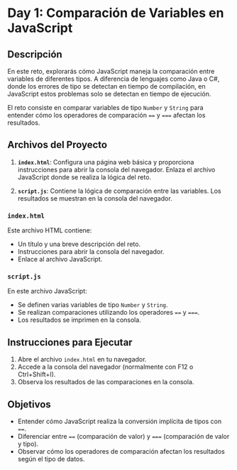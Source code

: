 # Day 1: Comparación de Variables en JavaScript

## Descripción

En este reto, explorarás cómo JavaScript maneja la comparación entre variables de diferentes tipos. A diferencia de lenguajes como Java o C#, donde los errores de tipo se detectan en tiempo de compilación, en JavaScript estos problemas solo se detectan en tiempo de ejecución.

El reto consiste en comparar variables de tipo `Number` y `String` para entender cómo los operadores de comparación `==` y `===` afectan los resultados.

## Archivos del Proyecto

1. **`index.html`**: Configura una página web básica y proporciona instrucciones para abrir la consola del navegador. Enlaza el archivo JavaScript donde se realiza la lógica del reto.

2. **`script.js`**: Contiene la lógica de comparación entre las variables. Los resultados se muestran en la consola del navegador.

### `index.html`

Este archivo HTML contiene:
- Un título y una breve descripción del reto.
- Instrucciones para abrir la consola del navegador.
- Enlace al archivo JavaScript.

### `script.js`

En este archivo JavaScript:
- Se definen varias variables de tipo `Number` y `String`.
- Se realizan comparaciones utilizando los operadores `==` y `===`.
- Los resultados se imprimen en la consola.

## Instrucciones para Ejecutar

1. Abre el archivo `index.html` en tu navegador.
2. Accede a la consola del navegador (normalmente con F12 o Ctrl+Shift+I).
3. Observa los resultados de las comparaciones en la consola.

## Objetivos

- Entender cómo JavaScript realiza la conversión implícita de tipos con `==`.
- Diferenciar entre `==` (comparación de valor) y `===` (comparación de valor y tipo).
- Observar cómo los operadores de comparación afectan los resultados según el tipo de datos.
